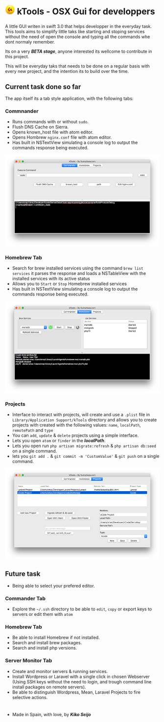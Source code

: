 # ![App Icon][appicon]  kTools - OSX Gui for developpers

###

A little GUI writen in swift 3.0 that helps developper in the everyday task. This tools aims to simplify little taks like starting and stoping services without the need of open the console and typing all the commands whe dont normaly remember.

Its on a very ***BETA stage***, anyone interested its wellcome to contribute in this project.

This will be everyday taks that needs to be done on a regular basis with every new project, and the intention its to build over the time.



## Current task done so far

The app itself its a tab style application, with the following tabs:

### Commnander

- Runs commands with or without `sudo`.
- Flush DNS Cache on Sierra.
- Opens known_host file with atom editor.
- Opens Hombrew `nginx.conf` file with atom editor.
- Has built in NSTextView  simulating a console log to output the commands response being executed.

![Commander Tab capture][Commander-tab]

### Homebrew Tab

- Search for brew installed services using the command `brew list services` it parses the response and loads a NSTableView with the installed services with its active status
- Allows you to `Start` or `Stop` Homebrew installed services
- Has built in NSTextView simulating a console log to output the commands response being executed.

![Homebrew Tab capture][Homebrew-tab]

### Projects

- Interface to interact with projects, will create and use a `.plist` file in `Library/Application Support/kTools` directory and allows you to create projects with created with the following values: `name`, `localPath`, `remotePath` and `type`
- You can `add`, `update` & `delete` projects using a simple interface.
- Lets you open `atom` or `finder` in the ***localPath***.
- Lets you open run `php artisan migrate:refresh` & `php artisan db:seed` on a single command.
- lets you `git add .` & `git commit -m 'CustomValue'` & `git push` on a single command.

![Projects Tab capture][Projects-tab]


## Future task

- Being able to select your prefered editor.


### Commander Tab
- Explore the `~/.ssh` directory to be able to `edit`, `copy` or export keys to servers or edit them with `atom`

### Homebrew Tab
- Be able to install Homebrew if not installed.
- Search and install brew packages.
- Search and install php versions.

### Server Monitor Tab
- Create and monitor servers & running services.
- Install Wordpress or Laravel with a single click in chosen Webserver (Using SSH keys without the need to login, and trough command line install packages on remote servers).
- Be able to distinguish Wordpress, Mean, Laravel Projects to fire selective actions.



#
###
###
###
* Made in Spain, with love, by ***Kiko Seijo***
#

[appicon]: https://github.com/kikoseijo/kTools/raw/master/kTools/Images/icon32x32.png "App icon"
[Homebrew-tab]: https://github.com/kikoseijo/kTools/raw/master/kTools/Images/Homebrew-Tab.png "Brew screen capture"
[Commander-tab]: https://github.com/kikoseijo/kTools/raw/master/kTools/Images/Commander-Tab.png "Brew screen capture"
[Projects-tab]: https://github.com/kikoseijo/kTools/raw/master/kTools/Images/Projects-Tab.png "Brew screen capture"
